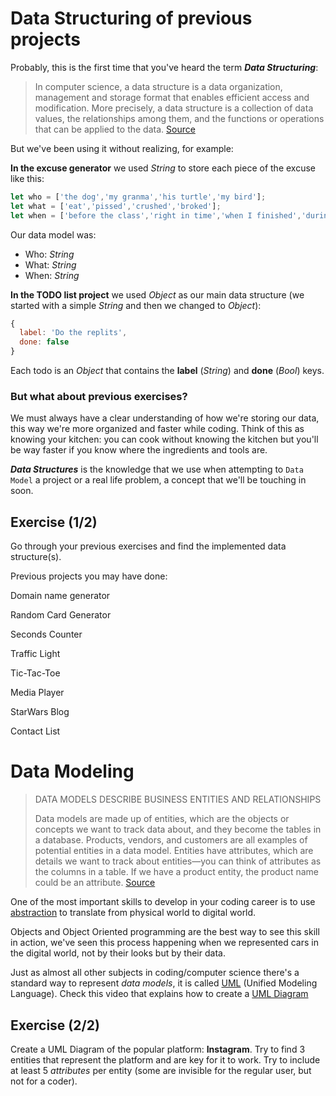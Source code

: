 # Data Structuring of previous projects

Probably, this is the first time that you've heard the term ***Data Structuring***:

> In computer science, a data structure is a data organization, management and storage format that enables efficient access and modification. More precisely, a data structure is a collection of data values, the relationships among them, and the functions or operations that can be applied to the data. [Source](https://en.wikipedia.org/wiki/Data_structure)

But we've been using it without realizing, for example:

**In the excuse generator** we used *String* to store each piece of the excuse like this:
```js
let who = ['the dog','my granma','his turtle','my bird'];
let what = ['eat','pissed','crushed','broked'];
let when = ['before the class','right in time','when I finished','during my lunch','while I was praying'];
```
Our data model was:
+ Who: *String*
+ What: *String*
+ When: *String*

**In the TODO list project** we used *Object* as our main data structure (we started with a simple *String* and then we changed to *Object*):
```js
{
  label: 'Do the replits',
  done: false
}
```

Each todo is an *Object* that contains the **label** (*String*) and **done** (*Bool*) keys. 

### But what about previous exercises?

We must always have a clear understanding of how we're storing our data, this way we're more organized and faster while coding. Think of this as knowing your kitchen: you can cook without knowing the kitchen but you'll be way faster if you know where the ingredients and tools are. 

***Data Structures*** is the knowledge that we use when attempting to `Data Model` a project or a real life problem, a concept that we'll be touching in soon. 

## Exercise (1/2)

Go through your previous exercises and find the implemented data structure(s). 

Previous projects you may have done:

Domain name generator

Random Card Generator 

Seconds Counter

Traffic Light

Tic-Tac-Toe

Media Player

StarWars Blog

Contact List

# Data Modeling

> DATA MODELS DESCRIBE BUSINESS ENTITIES AND RELATIONSHIPS
>
> Data models are made up of entities, which are the objects or concepts we want to track data about, and they become the tables in a database. Products, vendors, and customers are all examples of potential entities in a data model. Entities have attributes, which are details we want to track about entities—you can think of attributes as the columns in a table. If we have a product entity, the product name could be an attribute. [Source](https://www.credera.com/blog/technology-solutions/data-modeling-explained-in-10-minutes-or-less/)

One of the most important skills to develop in your coding career is to use [abstraction](https://en.wikipedia.org/wiki/Abstraction_(computer_science)) to translate from physical world to digital world.

Objects and Object Oriented programming are the best way to see this skill in action, we've seen this process happening when we represented cars in the digital world, not by their looks but by their data.

Just as almost all other subjects in coding/computer science there's a standard way to represent *data models*, it is called [UML](https://en.wikipedia.org/wiki/Unified_Modeling_Language) (Unified Modeling Language). Check this video that explains how to create a [UML Diagram](https://www.youtube.com/watch?v=UI6lqHOVHic&list=PLUoebdZqEHTxNC7hWPPwLsBmWI0KEhZOd)

## Exercise (2/2)

Create a UML Diagram of the popular platform: **Instagram**. Try to find 3 entities that represent the platform and are key for it to work. Try to include at least 5 *attributes* per entity (some are invisible for the regular user, but not for a coder).
